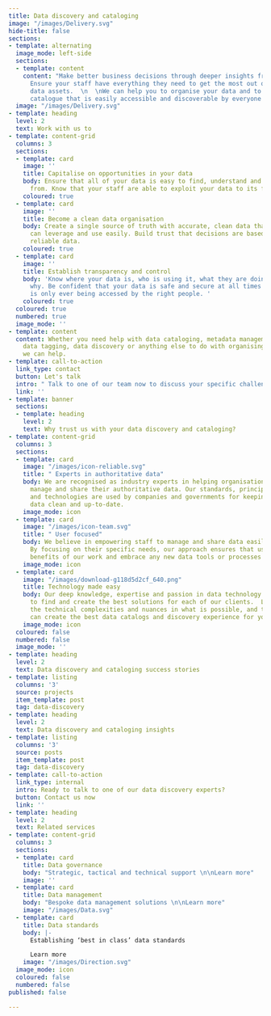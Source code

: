```yaml
---
title: Data discovery and cataloging
image: "/images/Delivery.svg"
hide-title: false
sections:
- template: alternating
  image_mode: left-side
  sections:
  - template: content
    content: "Make better business decisions through deeper insights from your data.
      Ensure your staff have everything they need to get the most out of your organisation’s
      data assets.  \n  \nWe can help you to organise your data and to build a data
      catalogue that is easily accessible and discoverable by everyone in your organisation. "
  image: "/images/Delivery.svg"
- template: heading
  level: 2
  text: Work with us to
- template: content-grid
  columns: 3
  sections:
  - template: card
    image: ''
    title: Capitalise on opportunities in your data
    body: Ensure that all of your data is easy to find, understand and draw insight
      from. Know that your staff are able to exploit your data to its full potential.
    coloured: true
  - template: card
    image: ''
    title: Become a clean data organisation
    body: Create a single source of truth with accurate, clean data that everyone
      can leverage and use easily. Build trust that decisions are based on up-to-date,
      reliable data.
    coloured: true
  - template: card
    image: ''
    title: Establish transparency and control
    body: 'Know where your data is, who is using it, what they are doing with it and
      why. Be confident that your data is safe and secure at all times and that it
      is only ever being accessed by the right people. '
    coloured: true
  coloured: true
  numbered: true
  image_mode: ''
- template: content
  content: Whether you need help with data cataloging, metadata management, data cleansing,
    data tagging, data discovery or anything else to do with organising your data,
    we can help.
- template: call-to-action
  link_type: contact
  button: Let's talk
  intro: " Talk to one of our team now to discuss your specific challenge."
  link: ''
- template: banner
  sections:
  - template: heading
    level: 2
    text: Why trust us with your data discovery and cataloging?
- template: content-grid
  columns: 3
  sections:
  - template: card
    image: "/images/icon-reliable.svg"
    title: " Experts in authoritative data"
    body: We are recognised as industry experts in helping organisations to establish,
      manage and share their authoritative data. Our standards, principles, processes
      and technologies are used by companies and governments for keeping their critical
      data clean and up-to-date.
    image_mode: icon
  - template: card
    image: "/images/icon-team.svg"
    title: " User focused"
    body: We believe in empowering staff to manage and share data easily and responsibly.
      By focusing on their specific needs, our approach ensures that users reap the
      benefits of our work and embrace any new data tools or processes introduced.
    image_mode: icon
  - template: card
    image: "/images/download-g118d5d2cf_640.png"
    title: Technology made easy
    body: Our deep knowledge, expertise and passion in data technology enables us
      to find and create the best solutions for each of our clients.  Let us handle
      the technical complexities and nuances in what is possible, and together we
      can create the best data catalogs and discovery experience for you.
    image_mode: icon
  coloured: false
  numbered: false
  image_mode: ''
- template: heading
  level: 2
  text: Data discovery and cataloging success stories
- template: listing
  columns: '3'
  source: projects
  item_template: post
  tag: data-discovery
- template: heading
  level: 2
  text: Data discovery and cataloging insights
- template: listing
  columns: '3'
  source: posts
  item_template: post
  tag: data-discovery
- template: call-to-action
  link_type: internal
  intro: Ready to talk to one of our data discovery experts?
  button: Contact us now
  link: ''
- template: heading
  level: 2
  text: Related services
- template: content-grid
  columns: 3
  sections:
  - template: card
    title: Data governance
    body: "Strategic, tactical and technical support \n\nLearn more"
    image: ''
  - template: card
    title: Data management
    body: "Bespoke data management solutions \n\nLearn more"
    image: "/images/Data.svg"
  - template: card
    title: Data standards
    body: |-
      Establishing ‘best in class’ data standards

      Learn more
    image: "/images/Direction.svg"
  image_mode: icon
  coloured: false
  numbered: false
published: false

---
```

